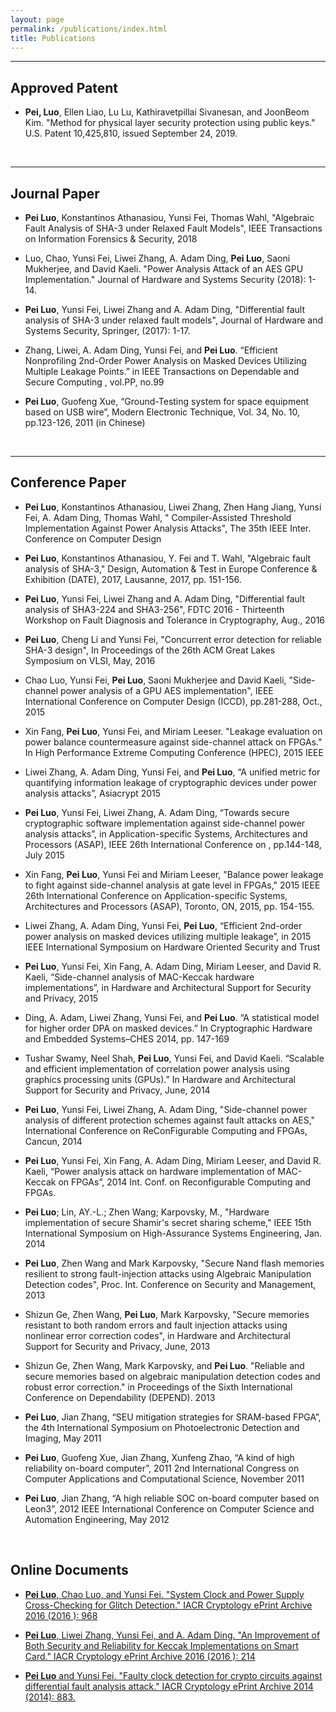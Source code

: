 ```yaml
---
layout: page
permalink: /publications/index.html
title: Publications
---
```



---
## Approved Patent
- **Pei, Luo**, Ellen Liao, Lu Lu, Kathiravetpillai Sivanesan, and JoonBeom Kim. "Method for physical layer security protection using public keys." U.S. Patent 10,425,810, issued September 24, 2019.

<br>

---

## Journal Paper

- **Pei Luo**, Konstantinos Athanasiou, Yunsi Fei, Thomas Wahl, "Algebraic Fault Analysis of SHA-3 under Relaxed Fault Models", IEEE Transactions on Information Forensics & Security, 2018

- Luo, Chao, Yunsi Fei, Liwei Zhang, A. Adam Ding, **Pei Luo**, Saoni Mukherjee, and David Kaeli. "Power Analysis Attack of an AES GPU Implementation." Journal of Hardware and Systems Security (2018): 1-14.

- **Pei Luo**, Yunsi Fei, Liwei Zhang and A. Adam Ding, "Differential fault analysis of SHA-3 under relaxed fault models", Journal of Hardware and Systems Security, Springer, (2017): 1-17. 

- Zhang, Liwei, A. Adam Ding, Yunsi Fei, and **Pei Luo**. “Efficient Nonprofiling 2nd-Order Power Analysis on Masked Devices Utilizing Multiple Leakage Points.” in IEEE Transactions on Dependable and Secure Computing , vol.PP, no.99

- **Pei Luo**, Guofeng Xue, “Ground-Testing system for space equipment based on USB wire”, Modern Electronic Technique, Vol. 34, No. 10, pp.123-126, 2011 (in Chinese)

<br>

---

## Conference Paper

- **Pei Luo**, Konstantinos Athanasiou, Liwei Zhang, Zhen Hang Jiang, Yunsi Fei, A. Adam Ding, Thomas Wahl, " Compiler-Assisted Threshold Implementation Against Power Analysis Attacks", The 35th IEEE Inter. Conference on Computer Design

- **Pei Luo**, Konstantinos Athanasiou, Y. Fei and T. Wahl, "Algebraic fault analysis of SHA-3," Design, Automation & Test in Europe Conference & Exhibition (DATE), 2017, Lausanne, 2017, pp. 151-156. 

- **Pei Luo**, Yunsi Fei, Liwei Zhang and A. Adam Ding, "Differential fault analysis of SHA3-224 and SHA3-256", FDTC 2016 - Thirteenth Workshop on Fault Diagnosis and Tolerance in Cryptography, Aug., 2016

- **Pei Luo**, Cheng Li and Yunsi Fei, "Concurrent error detection for reliable SHA-3 design", In Proceedings of the 26th ACM Great Lakes Symposium on VLSI, May, 2016

- Chao Luo, Yunsi Fei, **Pei Luo**, Saoni Mukherjee and David Kaeli, "Side-channel power analysis of a GPU AES implementation", IEEE International Conference on Computer Design (ICCD), pp.281-288, Oct., 2015

- Xin Fang, **Pei Luo**, Yunsi Fei, and Miriam Leeser. "Leakage evaluation on power balance countermeasure against side-channel attack on FPGAs." In High Performance Extreme Computing Conference (HPEC), 2015 IEEE

- Liwei Zhang, A. Adam Ding, Yunsi Fei, and **Pei Luo**, “A unified metric for quantifying information leakage of cryptographic devices under power analysis attacks”, Asiacrypt 2015 

- **Pei Luo**, Yunsi Fei, Liwei Zhang, A. Adam Ding, “Towards secure cryptographic software implementation against side-channel power analysis attacks”, in Application-specific Systems, Architectures and Processors (ASAP), IEEE 26th International Conference on , pp.144-148, July 2015

- Xin Fang, **Pei Luo**, Yunsi Fei and Miriam Leeser, "Balance power leakage to fight against side-channel analysis at gate level in FPGAs," 2015 IEEE 26th International Conference on Application-specific Systems, Architectures and Processors (ASAP), Toronto, ON, 2015, pp. 154-155.

- Liwei Zhang, A. Adam Ding, Yunsi Fei, **Pei Luo**, “Efficient 2nd-order power analysis on masked devices utilizing multiple leakage”,  in 2015 IEEE International Symposium on Hardware Oriented Security and Trust

- **Pei Luo**, Yunsi Fei, Xin Fang, A. Adam Ding, Miriam Leeser, and David R. Kaeli, “Side-channel analysis of MAC-Keccak hardware implementations”, in Hardware and Architectural Support for Security and Privacy, 2015

- Ding, A. Adam, Liwei Zhang, Yunsi Fei, and **Pei Luo**. “A statistical model for higher order DPA on masked devices.” In Cryptographic Hardware and Embedded Systems–CHES 2014, pp. 147-169

- Tushar Swamy, Neel Shah, **Pei Luo**, Yunsi Fei, and David Kaeli. “Scalable and efficient implementation of correlation power analysis using graphics processing units (GPUs).” In Hardware and Architectural Support for Security and Privacy, June, 2014

- **Pei Luo**, Yunsi Fei, Liwei Zhang, A. Adam Ding, "Side-channel power analysis of different protection schemes against fault attacks on AES," International Conference on ReConFigurable Computing and FPGAs, Cancun, 2014

- **Pei Luo**, Yunsi Fei, Xin Fang, A. Adam Ding, Miriam Leeser, and David R. Kaeli, “Power analysis attack on hardware implementation of MAC-Keccak on FPGAs”, 2014 Int. Conf. on Reconfigurable Computing and FPGAs.

- **Pei Luo**; Lin, AY.-L.; Zhen Wang; Karpovsky, M., "Hardware implementation of secure Shamir's secret sharing scheme," IEEE 15th International Symposium on High-Assurance Systems Engineering, Jan. 2014

- **Pei Luo**, Zhen Wang and Mark Karpovsky, "Secure Nand flash memories resilient to strong fault-injection attacks using Algebraic Manipulation Detection codes", Proc. Int. Conference on Security and Management, 2013

- Shizun Ge, Zhen Wang, **Pei Luo**, Mark Karpovsky, "Secure memories resistant to both random errors and fault injection attacks using nonlinear error correction codes", in Hardware and Architectural Support for Security and Privacy, June, 2013

- Shizun Ge, Zhen Wang, Mark Karpovsky, and **Pei Luo**. "Reliable and secure memories based on algebraic manipulation detection codes and robust error correction." in Proceedings of the Sixth International Conference on Dependability (DEPEND). 2013	

- **Pei Luo**, Jian Zhang, “SEU mitigation strategies for SRAM-based FPGA”, the 4th International Symposium on Photoelectronic Detection and Imaging, May 2011

- **Pei Luo**, Guofeng Xue, Jian Zhang, Xunfeng Zhao, “A kind of high reliability on-board computer”, 2011 2nd International Congress on Computer Applications and Computational Science, November 2011

- **Pei Luo**, Jian Zhang, “A high reliable SOC on-board computer based on Leon3”, 2012 IEEE International Conference on Computer Science and Automation Engineering, May 2012

<br>

## Online Documents

- [**Pei Luo**, Chao Luo, and Yunsi Fei. "System Clock and Power Supply Cross-Checking for Glitch Detection." IACR Cryptology ePrint Archive 2016 (2016 ): 968](https://eprint.iacr.org/2016/968)

- [**Pei Luo**, Liwei Zhang, Yunsi Fei, and A. Adam Ding. "An Improvement of Both Security and Reliability for Keccak Implementations on Smart Card." IACR Cryptology ePrint Archive 2016 (2016 ): 214](https://eprint.iacr.org/2016/214)

- [**Pei Luo** and Yunsi Fei. "Faulty clock detection for crypto circuits against differential fault analysis attack." IACR Cryptology ePrint Archive 2014 (2014): 883.](https://eprint.iacr.org/2016/967)
